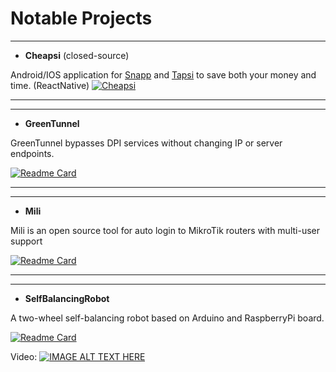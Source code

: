 # Notable Projects

---
- **Cheapsi** (closed-source)

Android/IOS application for [Snapp](https://snapp.ir) and [Tapsi](https://tapsi.ir) to save both your money and time. (ReactNative)
[![Cheapsi](https://raw.githubusercontent.com/steverichey/google-play-badge-svg/master/img/en_get.svg)](https://play.google.com/store/apps/details?id=com.cheapsi&hl=en_US)

---
---

- **GreenTunnel**

GreenTunnel bypasses DPI services without changing IP or server endpoints.

[![Readme Card](https://github-readme-stats.vercel.app/api/pin/?username=SadeghHayeri&repo=GreenTunnel)](https://github.com/SadeghHayeri/GreenTunnel)

---
---

- **Mili**

Mili is an open source tool for auto login to MikroTik routers with multi-user support

[![Readme Card](https://github-readme-stats.vercel.app/api/pin/?username=SadeghHayeri&repo=Mili)](https://github.com/SadeghHayeri/Mili)

---
---

- **SelfBalancingRobot**

A two-wheel self-balancing robot based on Arduino and RaspberryPi
board.

[![Readme Card](https://github-readme-stats.vercel.app/api/pin/?username=SadeghHayeri&repo=Self-Balancing-Robot)](https://github.com/SadeghHayeri/Self-Balancing-Robot)

Video:
[![IMAGE ALT TEXT HERE](https://img.youtube.com/vi/qYxYc-RwZ28/0.jpg)](https://www.youtube.com/watch?v=qYxYc-RwZ28)
